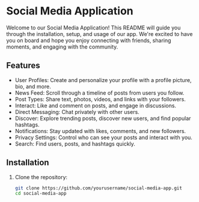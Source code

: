 # Social Media Application

Welcome to our Social Media Application! This README will guide you through the installation, setup, and usage of our app. We're excited to have you on board and hope you enjoy connecting with friends, sharing moments, and engaging with the community.

## Features

- User Profiles: Create and personalize your profile with a profile picture, bio, and more.
- News Feed: Scroll through a timeline of posts from users you follow.
- Post Types: Share text, photos, videos, and links with your followers.
- Interact: Like and comment on posts, and engage in discussions.
- Direct Messaging: Chat privately with other users.
- Discover: Explore trending posts, discover new users, and find popular hashtags.
- Notifications: Stay updated with likes, comments, and new followers.
- Privacy Settings: Control who can see your posts and interact with you.
- Search: Find users, posts, and hashtags quickly.

## Installation

1. Clone the repository:
   ```sh
   git clone https://github.com/yourusername/social-media-app.git
   cd social-media-app